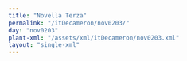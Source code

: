```yaml
---
title: "Novella Terza"
permalink: "/itDecameron/nov0203/"
day: "nov0203"
plant-xml: "/assets/xml/itDecameron/nov0203.xml"
layout: "single-xml"
---
```

